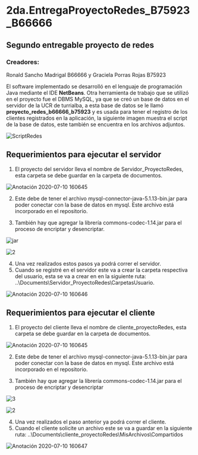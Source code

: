 # 2da.EntregaProyectoRedes_B75923_B66666

## Segundo entregable proyecto de redes


### Creadores: 
Ronald Sancho Madrigal B66666 y Graciela Porras Rojas B75923

El software implementado se desarrolló en el lenguaje de programación Java mediante el IDE **NetBeans**. Otra herramienta de trabajo que se utilizó en el proyecto fue el DBMS MySQL, ya que se creó un base de datos en el servidor de la UCR de turrialba, a esta base de datos se le llamó **proyecto_redes_b66666_b75923**
y es usada para tener el registro de los clientes registrados en la aplicación, la siguiente imagen muestra el script de la base de datos, este también se encuentra en los archivos adjuntos.

![ScriptRedes](https://user-images.githubusercontent.com/43789304/87208022-b25f6500-c2ca-11ea-9168-edc0f8b3b7ce.png)


## Requerimientos para ejecutar el servidor
1. El proyecto del servidor lleva el nombre de Servidor_ProyectoRedes, esta carpeta se debe guardar en la carpeta de documentos. 

![Anotación 2020-07-10 160645](https://user-images.githubusercontent.com/43789304/87206983-0ae13300-c2c8-11ea-9953-a5a78f867981.png)


2. Este debe de tener el archivo mysql-connector-java-5.1.13-bin.jar para poder conectar con la base de datos en mysql. Este archivo está incorporado en el repositorio.

3. También hay que agregar la librería commons-codec-1.14.jar para el proceso de encriptar y desencriptar.

![jar](https://user-images.githubusercontent.com/37557490/87209084-f30cad80-c2cd-11ea-94b7-e608dfbd376c.png)

![2](https://user-images.githubusercontent.com/37557490/87208855-2dc21600-c2cd-11ea-860e-579be3d0be19.png)

4. Una vez realizados estos pasos ya podrá correr el servidor.
5. Cuando se registré en el servidor este va a crear la carpeta respectiva del usuario, esta se va a crear en en la siguiente ruta: ..\Documents\Servidor_ProyectoRedes\CarpetasUsuario.

![Anotación 2020-07-10 160646](https://user-images.githubusercontent.com/43789304/87207504-46303180-c2c9-11ea-9dda-4b9b96990422.png)

## Requerimientos para ejecutar el cliente
1. El proyecto del cliente lleva el nombre de cliente_proyectoRedes, esta carpeta se debe guardar en la carpeta de documentos.

![Anotación 2020-07-10 160645](https://user-images.githubusercontent.com/43789304/87206983-0ae13300-c2c8-11ea-9953-a5a78f867981.png)


2. Este debe de tener el archivo mysql-connector-java-5.1.13-bin.jar para poder conectar con la base de datos en mysql. Este archivo está incorporado en el repositorio.

3. También hay que agregar la librería commons-codec-1.14.jar para el proceso de encriptar y desencriptar

![3](https://user-images.githubusercontent.com/37557490/87209387-e3da2f80-c2ce-11ea-9750-66afab94aa39.png)

![2](https://user-images.githubusercontent.com/37557490/87208855-2dc21600-c2cd-11ea-860e-579be3d0be19.png)


4. Una vez realizados el paso anterior ya podrá correr el cliente.
5. Cuando el cliente solicite un archivo este se va a guardar en la siguiente ruta: ..\Documents\cliente_proyectoRedes\MisArchivos\Compartidos

![Anotación 2020-07-10 160647](https://user-images.githubusercontent.com/43789304/87207717-d53d4980-c2c9-11ea-9e3d-d4714a026e2e.png)

